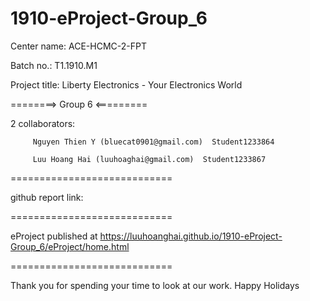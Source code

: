 # 1910-eProject-Group_6


Center name: ACE-HCMC-2-FPT

Batch no.: T1.1910.M1

Project title: Liberty Electronics - Your Electronics World

========> Group 6 <=========

2 collaborators:

         Nguyen Thien Y (bluecat0901@gmail.com)  Student1233864
         
         Luu Hoang Hai (luuhoaghai@gmail.com)  Student1233867
============================

github report link:

============================

eProject published at      https://luuhoanghai.github.io/1910-eProject-Group_6/eProject/home.html

============================

Thank you for spending your time to look at our work. Happy Holidays
